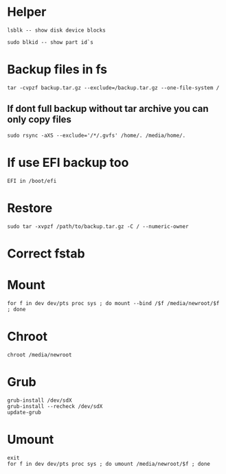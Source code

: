 # Helper
```
lsblk -- show disk device blocks

sudo blkid -- show part id`s
```

# Backup files in fs
```
tar -cvpzf backup.tar.gz --exclude=/backup.tar.gz --one-file-system /
```
## If dont full backup without tar archive you can only copy files
```
sudo rsync -aXS --exclude='/*/.gvfs' /home/. /media/home/.
```

# If use EFI backup too
```
EFI in /boot/efi
```

# Restore
```
sudo tar -xvpzf /path/to/backup.tar.gz -C / --numeric-owner
```
# Correct fstab

# Mount
```
for f in dev dev/pts proc sys ; do mount --bind /$f /media/newroot/$f ; done
```
# Chroot
```
chroot /media/newroot
```

# Grub
```
grub-install /dev/sdX
grub-install --recheck /dev/sdX
update-grub
```

# Umount
```
exit
for f in dev dev/pts proc sys ; do umount /media/newroot/$f ; done
```
